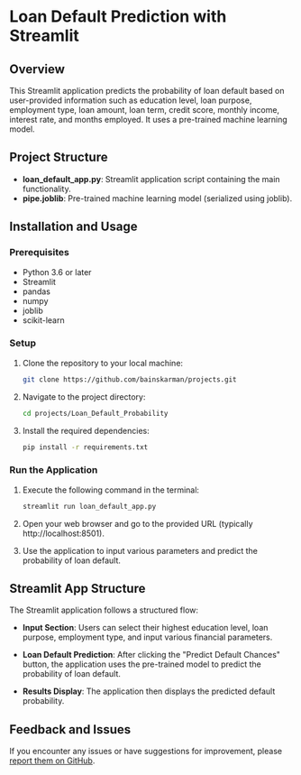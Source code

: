 # Loan Default Prediction with Streamlit

## Overview

This Streamlit application predicts the probability of loan default based on user-provided information such as education level, loan purpose, employment type, loan amount, loan term, credit score, monthly income, interest rate, and months employed. It uses a pre-trained machine learning model.

## Project Structure

- **loan_default_app.py**: Streamlit application script containing the main functionality.
- **pipe.joblib**: Pre-trained machine learning model (serialized using joblib).

## Installation and Usage

### Prerequisites

- Python 3.6 or later
- Streamlit
- pandas
- numpy
- joblib
- scikit-learn

### Setup

1. Clone the repository to your local machine:

    ```bash
    git clone https://github.com/bainskarman/projects.git
    ```

2. Navigate to the project directory:

    ```bash
    cd projects/Loan_Default_Probability
    ```

3. Install the required dependencies:

    ```bash
    pip install -r requirements.txt
    ```

### Run the Application

1. Execute the following command in the terminal:

    ```bash
    streamlit run loan_default_app.py
    ```

2. Open your web browser and go to the provided URL (typically http://localhost:8501).

3. Use the application to input various parameters and predict the probability of loan default.

## Streamlit App Structure

The Streamlit application follows a structured flow:

- **Input Section**: Users can select their highest education level, loan purpose, employment type, and input various financial parameters.

- **Loan Default Prediction**: After clicking the "Predict Default Chances" button, the application uses the pre-trained model to predict the probability of loan default.

- **Results Display**: The application then displays the predicted default probability.

## Feedback and Issues

If you encounter any issues or have suggestions for improvement, please [report them on GitHub](https://github.com/bainskarman/projects/issues).

